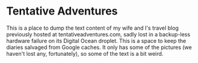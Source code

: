 # Tentative Adventures

This is a place to dump the text content of my wife and I's travel blog previously hosted at tentativeadventures.com, sadly lost in a backup-less hardware failure on its Digital Ocean droplet. This is a space to keep the diaries salvaged from Google caches. It only has some of the pictures (we haven't lost any, fortunately), so some of the text is a bit weird.
